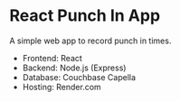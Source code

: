 # React Punch In App

A simple web app to record punch in times.

- Frontend: React
- Backend: Node.js (Express)
- Database: Couchbase Capella
- Hosting: Render.com


